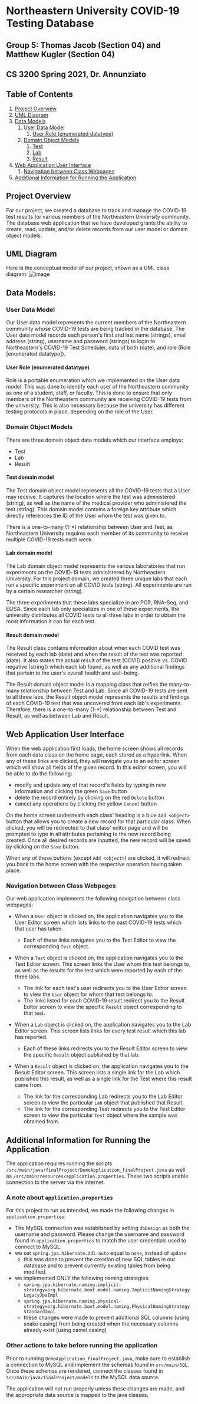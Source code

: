 # Northeastern University COVID-19 Testing Database
## Group 5: Thomas Jacob (Section 04) and Matthew Kugler (Section 04)
## CS 3200 Spring 2021, Dr. Annunziato

## Table of Contents
1. [Project Overview](#Project-Overview)
2. [UML Diagram](#UML-Diagram)
3. [Data Models](#Data-Models)
    1. [User Data Model](#User)
       1. [User Role (enumerated datatype)](#Role)
    2. [Domain Object Models](#Domain-Object-Models)
        1. [Test](#Test)
        2. [Lab](#Lab)
        3. [Result](#Result)
4. [Web Application User Interface](#Interface)
    1. [Navigation between Class Webpages](#Navigation)
5. [Additional Information for Running the Application](#Info)


## Project Overview<a name="Project-Overview"></a>
For our project, we created a database to track and manage the COVID-19 test results for various members of the 
Northeastern University community. The database web application that we have developed grants the ability to create, 
read, update, and/or delete records from our user model or domain object models.

## UML Diagram<a name="UML-Diagram"></a>
Here is the conceptual model of our project, shown as a UML class diagram:
![image](UML_diagram_final.jpg)

## Data Models:<a name="Data-Models"></a>
### User Data Model<a name="User"></a>
Our User data model represents the current members of the Northeastern community whose COVID-19 tests are being tracked 
in the database. The User data model records each person's first and last name (strings), email address (string), 
username and password (strings) to login to Northeastern's COVID-19 Test Scheduler, data of birth (date), and role 
(Role [enumerated datatype]).

#### User Role (enumerated datatype) <a name="Role"></a>
Role is a portable enumeration which we implemented on the User data model. This was done to identify each user of 
the Northeastern community as one of a student, staff, or faculty. This is done to ensure that only members of the 
Northeastern community are receiving COVID-19 tests from the university. This is also necessary because the 
university has different testing protocols in place, depending on the role of the User.

### Domain Object Models<a name="Domain-Object-Models"></a>
There are three domain object data models which our interface employs:
* Test
* Lab
* Result

#### Test domain model<a name="Test"></a>
The Test domain object model represents all the COVID-19 tests that a User may receive. It captures the location where 
the test was administered (string), as well as the name of the medical provider who administered the test (string). This 
domain model contains a foreign key attribute which directly references the ID of the User whom the test was given 
to.

There is a one-to-many (1-*) relationship between User and Test, as Northeastern University requires each member of 
its community to receive multiple COVID-19 tests each week. 

#### Lab domain model<a name="Lab"></a>
The Lab domain object model represents the various laboratories that run experiments on the COVID-19 tests 
administered by Northeastern University. For this project domain, we created three unique labs that each run a 
specific experiment on all COVID tests (string). All experiments are run by a certain researcher (string).

The three experiments that these labs specialize in are PCR, RNA-Seq, and ELISA. Since each lab only specializes in 
one of these experiments, the university distributes all COVID tests to all three labs in order to obtain the most 
information it can for each test.

#### Result domain model<a name="Result"></a>
The Result class contains information about when each COVID test was received by each lab (date) and when the result of
the test was reported (date). It also states the actual result of the test (COVID positive vs. COVID negative
[string]) which each lab found, as well as any additional findings that pertain to the user's overall health and
well-being.

The Result domain object model is a mapping class that reifies the many-to-many relationship between Test and Lab. 
Since all COVID-19 tests are sent to all three labs, the Result object model represents the results and findings of 
each COVID-19 test that was uncovered from each lab's experiments. Therefore, there is a one-to-many (1-*) 
relationship between Test and Result, as well as between Lab and Result.

## Web Application User Interface<a name="Interface"></a>
When the web application first loads, the home screen shows all records from each data class on the home page, each 
stored as a hyperlink. When any of these links are clicked, they will navigate you to an editor screen which 
will show all fields of the given record. In this editor screen, you will be able to do the following:
* modify and update any of that record's fields by typing in new information and clicking the green `Save` button 
* delete the record entirely by clicking on the red `Delete` button
* cancel any operations by clicking the yellow `Cancel` button

On the home screen underneath each class' heading is a blue `Add <object>` button that allows you to create a 
new record for that particular class. When clicked, you will be redirected to that class' editor page and will 
be prompted to type in all attributes pertaining to the new record being created. Once all desired records are 
inputted, the new record will be saved by clicking on the `Save` button.

When any of these buttons (except `Add <object>`) are clicked, it will redirect you back to the home screen 
with the respective operation having taken place.

### Navigation between Class Webpages<a name = "Navigation"></a>
Our web application implements the following navigation between class webpages:
* When a `User` object is clicked on, the application navigates you to the User Editor screen which lists links to the 
  past COVID-19 tests which that user has taken. 
    * Each of these links navigates you to the Test Editor to view the corresponding `Test` object.
    
* When a `Test` object is clicked on, the application navigates you to the Test Editor screen. This screen links 
  the User whom this test belongs to, as well as the results for the test which were reported by each of the three labs.
  * The link for each test's user redirects you to the User Editor screen to view the `User` object for whom that test 
    belongs to.
  * The links listed for each COVID-19 result redirect you to the Result Editor screen to view the specific `Result` 
    object corresponding to that test.
    
* When a `Lab` object is clicked on, the application navigates you to the Lab Editor screen. This screen lists links 
  for every test result which this lab has reported. 
  * Each of these links redirects you to the Result Editor screen to view the specific `Result` object published by 
    that lab.
    
* When a `Result` object is clicked on, the application navigates you to the Result Editor screen. This screen lists 
  a single link for the Lab which published this result, as well as a single link for the Test where this result 
  came from.
  * The link for the corresponding Lab redirects you to the Lab Editor screen to view the particular `Lab` object 
    that published that Result.
  * The link for the corresponding Test redirects you to the Test Editor screen to view the particular `Test` object 
  where the sample was obtained from. 
    
## Additional Information for Running the Application<a name="Info"></a>
The application requires running the scripts `/src/main/java/finalProject/DemoApplication_finalProject.java` as 
well as `/src/main/resources/application.properties`. These two scripts enable connection to the server via the internet.

### A note about `application.properties`
For this project to run as intended, we made the following changes in `application.properties`:
* The MySQL connection was established by setting `dbDesign` as both the username and password. Please change the 
  username and password found in `application.properties` to match the user credentials used to connect to MySQL.
* we set `spring.jpa.hibernate.ddl-auto` equal to `none`, instead of `update`
  * this was done to prevent the creation of new SQL tables in our database and to prevent currently existing tables 
    from being modified.
* we implemented ONLY the following naming strategies:
  * `spring.jpa.hibernate.naming.implicit-strategy=org.hibernate.boot.model.naming.ImplicitNamingStrategyLegacyJpaImpl`
  * `spring.jpa.hibernate.naming.physical-strategy=org.hibernate.boot.model.naming.PhysicalNamingStrategyStandardImpl`
  * these changes were made to prevent additional SQL columns (using snake casing) from being created when the 
    necessary columns already exist (using camel casing)

### Other actions to take before running the application
Prior to running `DemoApplication_finalProject.java`, make sure to establish a connection to MySQL and implement the 
schemas found in `src/main/SQL`. Once these schemas are rendered, connect the classes found in 
`src/main/java/finalProject/models` to the MySQL data source.

The application will not run properly unless these changes are made, and the appropriate data source is mapped to the 
java classes.
